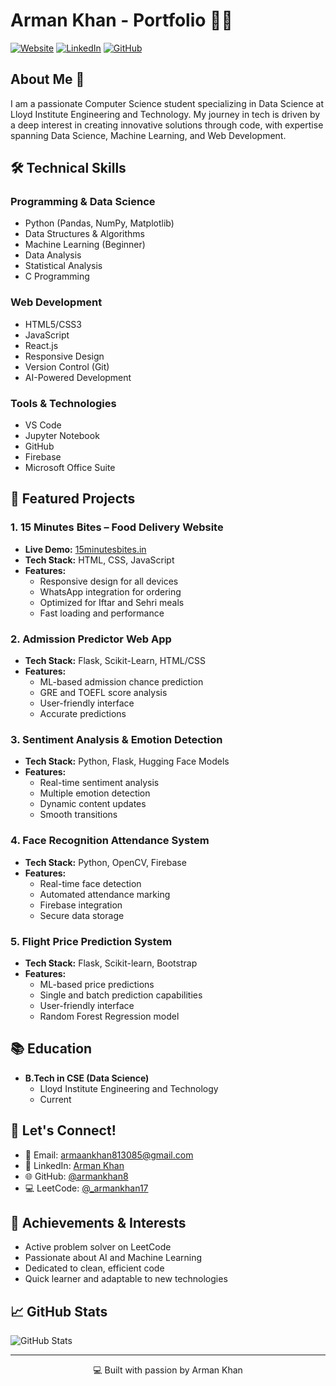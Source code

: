 # Arman Khan - Portfolio 👨‍💻

[![Website](https://img.shields.io/badge/Portfolio-Live-success)](https://armankhan8.github.io/)
[![LinkedIn](https://img.shields.io/badge/LinkedIn-Connect-blue)](http://linkedin.com/in/arman-khan-86409b297)
[![GitHub](https://img.shields.io/badge/GitHub-Follow-black)](https://github.com/armankhan8)

## About Me 🎯

I am a passionate Computer Science student specializing in Data Science at Lloyd Institute Engineering and Technology. My journey in tech is driven by a deep interest in creating innovative solutions through code, with expertise spanning Data Science, Machine Learning, and Web Development.

## 🛠️ Technical Skills

### Programming & Data Science
- Python (Pandas, NumPy, Matplotlib)
- Data Structures & Algorithms
- Machine Learning (Beginner)
- Data Analysis
- Statistical Analysis
- C Programming

### Web Development
- HTML5/CSS3
- JavaScript
- React.js
- Responsive Design
- Version Control (Git)
- AI-Powered Development

### Tools & Technologies
- VS Code
- Jupyter Notebook
- GitHub
- Firebase
- Microsoft Office Suite

## 🚀 Featured Projects

### 1. 15 Minutes Bites – Food Delivery Website
- **Live Demo:** [15minutesbites.in](https://15minutesbites.in/)
- **Tech Stack:** HTML, CSS, JavaScript
- **Features:**
  - Responsive design for all devices
  - WhatsApp integration for ordering
  - Optimized for Iftar and Sehri meals
  - Fast loading and performance

### 2. Admission Predictor Web App
- **Tech Stack:** Flask, Scikit-Learn, HTML/CSS
- **Features:**
  - ML-based admission chance prediction
  - GRE and TOEFL score analysis
  - User-friendly interface
  - Accurate predictions

### 3. Sentiment Analysis & Emotion Detection
- **Tech Stack:** Python, Flask, Hugging Face Models
- **Features:**
  - Real-time sentiment analysis
  - Multiple emotion detection
  - Dynamic content updates
  - Smooth transitions

### 4. Face Recognition Attendance System
- **Tech Stack:** Python, OpenCV, Firebase
- **Features:**
  - Real-time face detection
  - Automated attendance marking
  - Firebase integration
  - Secure data storage

### 5. Flight Price Prediction System
- **Tech Stack:** Flask, Scikit-learn, Bootstrap
- **Features:**
  - ML-based price predictions
  - Single and batch prediction capabilities
  - User-friendly interface
  - Random Forest Regression model

## 📚 Education

- **B.Tech in CSE (Data Science)**
  - Lloyd Institute Engineering and Technology
  - Current

## 🤝 Let's Connect!

- 📧 Email: [armaankhan813085@gmail.com](mailto:armaankhan813085@gmail.com)
- 💼 LinkedIn: [Arman Khan](http://linkedin.com/in/arman-khan-86409b297)
- 🌐 GitHub: [@armankhan8](https://github.com/armankhan8)
- 💻 LeetCode: [@_armankhan17](https://leetcode.com/u/_armankhan17)

## 🌟 Achievements & Interests

- Active problem solver on LeetCode
- Passionate about AI and Machine Learning
- Dedicated to clean, efficient code
- Quick learner and adaptable to new technologies

## 📈 GitHub Stats

![GitHub Stats](https://github-readme-stats.vercel.app/api?username=armankhan8&show_icons=true&theme=radical)

---

<p align="center">💻 Built with passion by Arman Khan</p>
